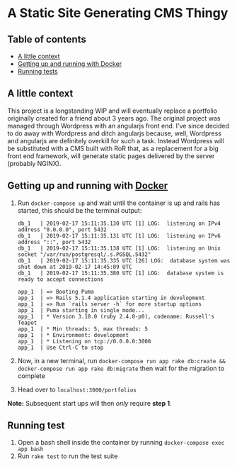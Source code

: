 A Static Site Generating CMS Thingy
====================================

Table of contents
-----------------

* [A little context](#a-little-context)
* [Getting up and running with Docker](#getting-up-and-running-with-docker)
* [Running tests](#running-tests)

## A little context

This project is a longstanding WIP and will eventually replace a portfolio originally created for a friend about 3 years ago. The original project was managed through Wordpress with an angularjs front end. I've since decided to do away with Wordpress and ditch angularjs because, well, Wordpress and angularjs are definitely overkill for such a task. Instead Wordpress will be substituted with a CMS built with RoR that, as a replacement for a big front end framework, will generate static pages delivered by the server (probably NGINX).

## Getting up and running with [Docker](https://www.docker.com/)
1. Run `docker-compose up` and wait until the container is up and rails has started, this should be the terminal output:

    ```
    db_1   | 2019-02-17 15:11:35.130 UTC [1] LOG:  listening on IPv4 address "0.0.0.0", port 5432
    db_1   | 2019-02-17 15:11:35.131 UTC [1] LOG:  listening on IPv6 address "::", port 5432
    db_1   | 2019-02-17 15:11:35.138 UTC [1] LOG:  listening on Unix socket "/var/run/postgresql/.s.PGSQL.5432"
    db_1   | 2019-02-17 15:11:35.335 UTC [26] LOG:  database system was shut down at 2019-02-17 14:45:09 UTC
    db_1   | 2019-02-17 15:11:35.380 UTC [1] LOG:  database system is ready to accept connections
    ```

    ```
    app_1  | => Booting Puma
    app_1  | => Rails 5.1.4 application starting in development 
    app_1  | => Run `rails server -h` for more startup options
    app_1  | Puma starting in single mode...
    app_1  | * Version 3.10.0 (ruby 2.4.0-p0), codename: Russell's Teapot
    app_1  | * Min threads: 5, max threads: 5
    app_1  | * Environment: development
    app_1  | * Listening on tcp://0.0.0.0:3000
    app_1  | Use Ctrl-C to stop
    ```

2. Now, in a new terminal, run `docker-compose run app rake db:create && docker-compose run app rake db:migrate` then wait for the migration to complete
3. Head over to `localhost:3000/portfolios`

**Note:** Subsequent start ups will then *only* require **step 1**.

## Running test
1. Open a bash shell inside the container by running `docker-compose exec app bash`
2. Run `rake test` to run the test suite
